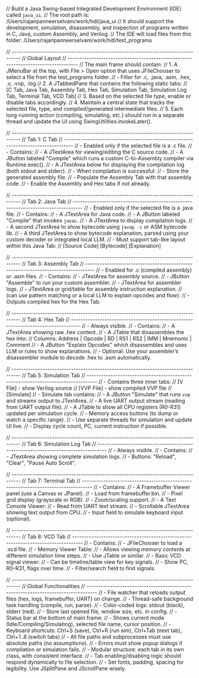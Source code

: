 // Build a Java Swing-based Integrated Development Environment (IDE) called `java_ui`.
// The root path is: /Users/rajanpanneerselvam/work/hdl/java_ui
// It should support the development, simulation, disassembly, and inspection of programs written in C, Java, custom Assembly, and Verilog.
// The IDE will load files from this folder: /Users/rajanpanneerselvam/work/hdl/test_programs

// ----------------------------------------------------------------------------------
// Global Layout
// ----------------------------------------------------------------------------------
// The main frame should contain:
// 1. A JMenuBar at the top, with File > Open option that uses JFileChooser to select a file from the test_programs folder.
//    - Filter for .c, .java, .asm, .hex, .v, .vvp, .log
// 2. A JTabbedPane that contains the following static tabs:
//    [C Tab, Java Tab, Assembly Tab, Hex Tab, Simulation Tab, Simulation Log Tab, Terminal Tab, VCD Tab]
// 3. Based on the selected file type, enable or disable tabs accordingly.
// 4. Maintain a central state that tracks the selected file, type, and compiled/generated intermediate files.
// 5. Each long-running action (compiling, simulating, etc.) should run in a separate thread and update the UI using SwingUtilities.invokeLater().

// ----------------------------------------------------------------------------------
// Tab 1: C Tab
// ----------------------------------------------------------------------------------
// - Enabled only if the selected file is a .c file.
// - Contains:
//   - A JTextArea for viewing/editing the C source code.
//   - A JButton labeled "Compile" which runs a custom C-to-Assembly compiler via Runtime.exec().
//   - A JTextArea below for displaying the compilation log (both stdout and stderr).
// - When compilation is successful:
//   - Store the generated assembly file.
//   - Populate the Assembly Tab with that assembly code.
//   - Enable the Assembly and Hex tabs if not already.

// ----------------------------------------------------------------------------------
// Tab 2: Java Tab
// ----------------------------------------------------------------------------------
// - Enabled only if the selected file is a .java file.
// - Contains:
//   - A JTextArea for Java code.
//   - A JButton labeled "Compile" that invokes `javac`.
//   - A JTextArea to display compilation logs.
//   - A second JTextArea to show bytecode using `javap -c` or ASM bytecode lib.
//   - A third JTextArea to show bytecode explanation, parsed using your custom decoder or integrated local LLM.
// - Must support tab-like layout within this Java Tab:
//   [Source Code] [Bytecode] [Explanation]

// ----------------------------------------------------------------------------------
// Tab 3: Assembly Tab
// ----------------------------------------------------------------------------------
// - Enabled for .c (compiled assembly) or .asm files.
// - Contains:
//   - JTextArea for assembly source.
//   - JButton "Assemble" to run your custom assembler.
//   - JTextArea for assembler logs.
//   - JTextArea or grid/table for assembly instruction explanation.
//     (can use pattern matching or a local LLM to explain opcodes and flow).
// - Outputs compiled hex for the Hex Tab.

// ----------------------------------------------------------------------------------
// Tab 4: Hex Tab
// ----------------------------------------------------------------------------------
// - Always visible.
// - Contains:
//   - A JTextArea showing raw .hex content.
//   - A JTable that disassembles the hex into:
//     Columns: Address | Opcode | RD | RS1 | RS2 | IMM | Mnemonic | Comment
//   - A JButton "Explain Opcodes" which disassembles and uses LLM or rules to show explanations.
//   - Optional: Use your assembler’s disassembler module to decode .hex to .asm automatically.

// ----------------------------------------------------------------------------------
// Tab 5: Simulation Tab
// ----------------------------------------------------------------------------------
// - Contains three inner tabs:
//   [V File] - show Verilog source
//   [VVP File] - show compiled VVP file
//   [Simulate]
// - Simulate tab contains:
//   - A JButton "Simulate" that runs `vvp` and streams output to JTextArea.
//   - A live UART output stream (reading from UART output file).
//   - A JTable to show all CPU registers (R0-R31) updated per simulation cycle.
//   - Memory access buttons (to dump or watch a specific range).
// - Use separate threads for simulation and update UI live.
// - Display cycle count, PC, current instruction if possible.

// ----------------------------------------------------------------------------------
// Tab 6: Simulation Log Tab
// ----------------------------------------------------------------------------------
// - Always visible.
// - Contains:
//   - JTextArea showing complete simulation logs.
//   - Buttons: "Reload", "Clear", "Pause Auto Scroll".

// ----------------------------------------------------------------------------------
// Tab 7: Terminal Tab
// ----------------------------------------------------------------------------------
// - Contains:
//   - A Framebuffer Viewer panel (use a Canvas or JPanel).
//     - Load from framebuffer.bin.
//     - Pixel grid display (grayscale or RGB).
//     - Zoom/scaling support.
//   - A Text Console Viewer:
//     - Read from UART text stream.
//     - Scrollable JTextArea showing text output from CPU.
//     - Input field to simulate keyboard input (optional).

// ----------------------------------------------------------------------------------
// Tab 8: VCD Tab
// ----------------------------------------------------------------------------------
// - Contains:
//   - JFileChooser to load a .vcd file.
//   - Memory Viewer Table:
//     - Allows viewing memory contents at different simulation time steps.
//     - Use JTable or similar.
//   - Basic VCD signal viewer:
//     - Can be timeline/table view for key signals.
//     - Show PC, R0–R31, flags over time.
//   - Filter/search field to find signals.

// ----------------------------------------------------------------------------------
// Global Functionalities
// ----------------------------------------------------------------------------------
// - File watcher that reloads output files (hex, logs, framebuffer, UART) on change.
// - Thread-safe background task handling (compile, run, parse).
// - Color-coded logs: stdout (black), stderr (red).
// - Store last opened file, window size, etc. in config.
// - Status bar at the bottom of main frame:
//   - Shows current mode (Idle/Compiling/Simulating), selected file name, cursor position.
// - Keyboard shortcuts: Ctrl+S (save), Ctrl+R (run sim), Ctrl+Tab (next tab), Ctrl+1..8 (switch tabs)
// - All file paths and subprocesses must use absolute paths (no assumptions).
// - Errors must show popup dialogs if compilation or simulation fails.
// - Modular structure: each tab in its own class, with consistent interface.
// - Tab enabling/disabling logic should respond dynamically to file selection.
// - Set fonts, padding, spacing for legibility. Use JSplitPane and JScrollPane wisely.
